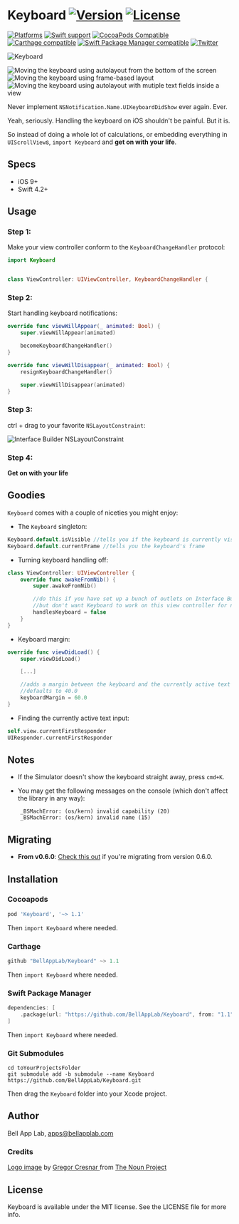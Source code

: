 # Keyboard [![Version](https://img.shields.io/badge/Version-1.1.0-black.svg?style=flat)](#installation) [![License](https://img.shields.io/cocoapods/l/Keyboard.svg?style=flat)](#license)

[![Platforms](https://img.shields.io/badge/Platforms-iOS-brightgreen.svg?style=flat)](#installation)
[![Swift support](https://img.shields.io/badge/Swift-3.3%20%7C%204.1%20%7C%204.2-red.svg?style=flat)](#swift-versions-support)
[![CocoaPods Compatible](https://img.shields.io/cocoapods/v/Keyboard.svg?style=flat&label=CocoaPods)](https://cocoapods.org/pods/Keyboard)
[![Carthage compatible](https://img.shields.io/badge/Carthage-compatible-4BC51D.svg?style=flat)](https://github.com/Carthage/Carthage)
[![Swift Package Manager compatible](https://img.shields.io/badge/SPM-compatible-orange.svg?style=flat)](https://github.com/apple/swift-package-manager)
[![Twitter](https://img.shields.io/badge/Twitter-@BellAppLab-blue.svg?style=flat)](http://twitter.com/BellAppLab)

![Keyboard](./Images/keyboard.png)

![Moving the keyboard using autolayout from the bottom of the screen](./Images/keyboard_pinned_bottom.gif)
![Moving the keyboard using frame-based layout](./Images/keyboard_frame.gif)
![Moving the keyboard using autolayout with mutiple text fields inside a view](./Images/keyboard_multiple.gif)

Never implement `NSNotification.Name.UIKeyboardDidShow` ever again. Ever.

Yeah, seriously. Handling the keyboard on iOS shouldn't be painful. But it is. 

So instead of doing a whole lot of calculations, or embedding everything in `UIScrollView`s, `import Keyboard` and **get on with your life**.

## Specs

* iOS 9+
* Swift 4.2+

## Usage

### Step 1:

Make your view controller conform to the `KeyboardChangeHandler` protocol: 

```swift
import Keyboard


class ViewController: UIViewController, KeyboardChangeHandler {
```

### Step 2:

Start handling keyboard notifications:

```swift
override func viewWillAppear(_ animated: Bool) {
    super.viewWillAppear(animated)

    becomeKeyboardChangeHandler()
}

override func viewWillDisappear(_ animated: Bool) {
    resignKeyboardChangeHandler()

    super.viewWillDisappear(animated)
}
```

### Step 3: 

ctrl + drag to your favorite `NSLayoutConstraint`:

![Interface Builder NSLayoutConstraint](./Images/interface_builder.png)

### Step 4:

**Get on with your life**

## Goodies

`Keyboard` comes with a couple of niceties you might enjoy:

- The `Keyboard` singleton:

```swift
Keyboard.default.isVisible //tells you if the keyboard is currently visible
Keyboard.default.currentFrame //tells you the keyboard's frame
```

- Turning keyboard handling off:

```swift
class ViewController: UIViewController {
    override func awakeFromNib() {
        super.awakeFromNib()

        //do this if you have set up a bunch of outlets on Interface Builder
        //but don't want Keyboard to work on this view controller for now
        handlesKeyboard = false
    }
}
```

- Keyboard margin:

```swift
override func viewDidLoad() {
    super.viewDidLoad()

    [...]

    //adds a margin between the keyboard and the currently active text input
    //defaults to 40.0
    keyboardMargin = 60.0
}
```

- Finding the currently active text input:

```swift
self.view.currentFirstResponder
UIResponder.currentFirstResponder
```

## Notes

- If the Simulator doesn't show the keyboard straight away, press `cmd+K`.

- You may get the following messages on the console (which don't affect the library in any way):

```
    _BSMachError: (os/kern) invalid capability (20)
    _BSMachError: (os/kern) invalid name (15)
```

## Migrating

- **From v0.6.0**: [Check this out](./MIGRATION.md) if you're migrating from version 0.6.0.

## Installation

### Cocoapods

```ruby
pod 'Keyboard', '~> 1.1'
```

Then `import Keyboard` where needed.

### Carthage

```swift
github "BellAppLab/Keyboard" ~> 1.1
```

Then `import Keyboard` where needed.

### Swift Package Manager

```swift
dependencies: [
    .package(url: "https://github.com/BellAppLab/Keyboard", from: "1.1")
]
```

Then `import Keyboard` where needed.

### Git Submodules

```shell
cd toYourProjectsFolder
git submodule add -b submodule --name Keyboard https://github.com/BellAppLab/Keyboard.git
```

Then drag the `Keyboard` folder into your Xcode project.

## Author

Bell App Lab, apps@bellapplab.com

### Credits

[Logo image](https://thenounproject.com/search/?q=keyboard&i=159048#) by [Gregor Cresnar ](https://thenounproject.com/grega.cresnar) from [The Noun Project](https://thenounproject.com/)

## License

Keyboard is available under the MIT license. See the LICENSE file for more info.
